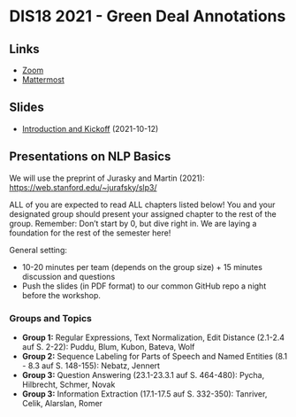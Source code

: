 # DIS18 2021 - Green Deal Annotations

## Links

* [Zoom](https://th-koeln.zoom.us/j/84572216682) 
* [Mattermost](https://chat.iim.th-koeln.de/signup_user_complete/?id=x7hmzjc96ffqmez5pse39w9eur) 


## Slides

* [Introduction and Kickoff](slides/DIS18-01-Introduction.pdf) (2021-10-12)

## Presentations on NLP Basics

We will use the preprint of Jurasky and Martin (2021): https://web.stanford.edu/~jurafsky/slp3/

ALL of you are expected to read ALL chapters listed below! You and your designated group should present your assigned chapter to the rest of the group. Remember:  Don’t start by 0, but dive right in. We are laying a foundation for the rest of the semester here!

General setting:
* 10-20 minutes per team (depends on the group size) + 15 minutes discussion and questions
* Push the slides (in PDF format) to our common GitHub repo a night before the workshop.

### Groups and Topics

* **Group 1:** Regular Expressions, Text Normalization, Edit Distance (2.1-2.4 auf S. 2-22): Puddu, Blum, Kubon, Bateva, Wolf
* **Group 2:** Sequence Labeling for Parts of Speech and Named Entities (8.1 - 8.3 auf S. 148-155): Nebatz, Jennert
* **Group 3:** Question Answering (23.1-23.3.1 auf S. 464-480): Pycha, Hilbrecht, Schmer, Novak
* **Group 3:** Information Extraction (17.1-17.5 auf S. 332-350): Tanriver, Celik, Alarslan, Romer


